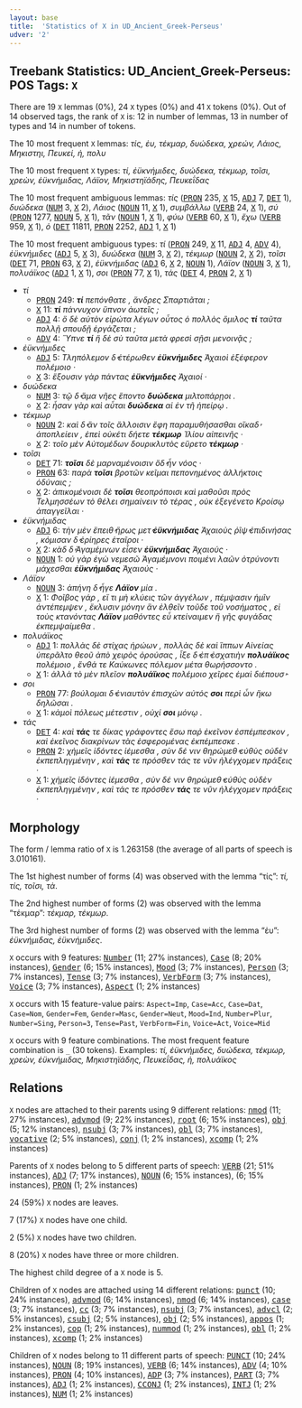 ```yaml
---
layout: base
title:  'Statistics of X in UD_Ancient_Greek-Perseus'
udver: '2'
---
```


## Treebank Statistics: UD_Ancient_Greek-Perseus: POS Tags: `X`

There are 19 `X` lemmas (0%), 24 `X` types (0%) and 41 `X` tokens (0%).
Out of 14 observed tags, the rank of `X` is: 12 in number of lemmas, 13 in number of types and 14 in number of tokens.

The 10 most frequent `X` lemmas: <em>τίς, ἐυ, τέκμαρ, δυώδεκα, χρεών, Λάιος, Μηκιστηι, Πευκεί, ἠ, πολυ</em>

The 10 most frequent `X` types:  <em>τί, ἐϋκνήμιδες, δυώδεκα, τέκμωρ, τοῖσι, χρεὼν, ἐϋκνήμιδας, Λάϊον, Μηκιστηϊάδης, Πευκεΐδας</em>

The 10 most frequent ambiguous lemmas: <em>τίς</em> (<tt><a href="grc_perseus-pos-PRON.html">PRON</a></tt> 235, <tt><a href="grc_perseus-pos-X.html">X</a></tt> 15, <tt><a href="grc_perseus-pos-ADJ.html">ADJ</a></tt> 7, <tt><a href="grc_perseus-pos-DET.html">DET</a></tt> 1), <em>δυώδεκα</em> (<tt><a href="grc_perseus-pos-NUM.html">NUM</a></tt> 3, <tt><a href="grc_perseus-pos-X.html">X</a></tt> 2), <em>Λάιος</em> (<tt><a href="grc_perseus-pos-NOUN.html">NOUN</a></tt> 11, <tt><a href="grc_perseus-pos-X.html">X</a></tt> 1), <em>συμβάλλω</em> (<tt><a href="grc_perseus-pos-VERB.html">VERB</a></tt> 24, <tt><a href="grc_perseus-pos-X.html">X</a></tt> 1), <em>σύ</em> (<tt><a href="grc_perseus-pos-PRON.html">PRON</a></tt> 1277, <tt><a href="grc_perseus-pos-NOUN.html">NOUN</a></tt> 5, <tt><a href="grc_perseus-pos-X.html">X</a></tt> 1), <em>τᾶν</em> (<tt><a href="grc_perseus-pos-NOUN.html">NOUN</a></tt> 1, <tt><a href="grc_perseus-pos-X.html">X</a></tt> 1), <em>φύω</em> (<tt><a href="grc_perseus-pos-VERB.html">VERB</a></tt> 60, <tt><a href="grc_perseus-pos-X.html">X</a></tt> 1), <em>ἔχω</em> (<tt><a href="grc_perseus-pos-VERB.html">VERB</a></tt> 959, <tt><a href="grc_perseus-pos-X.html">X</a></tt> 1), <em>ὁ</em> (<tt><a href="grc_perseus-pos-DET.html">DET</a></tt> 11811, <tt><a href="grc_perseus-pos-PRON.html">PRON</a></tt> 2252, <tt><a href="grc_perseus-pos-ADJ.html">ADJ</a></tt> 1, <tt><a href="grc_perseus-pos-X.html">X</a></tt> 1)

The 10 most frequent ambiguous types:  <em>τί</em> (<tt><a href="grc_perseus-pos-PRON.html">PRON</a></tt> 249, <tt><a href="grc_perseus-pos-X.html">X</a></tt> 11, <tt><a href="grc_perseus-pos-ADJ.html">ADJ</a></tt> 4, <tt><a href="grc_perseus-pos-ADV.html">ADV</a></tt> 4), <em>ἐϋκνήμιδες</em> (<tt><a href="grc_perseus-pos-ADJ.html">ADJ</a></tt> 5, <tt><a href="grc_perseus-pos-X.html">X</a></tt> 3), <em>δυώδεκα</em> (<tt><a href="grc_perseus-pos-NUM.html">NUM</a></tt> 3, <tt><a href="grc_perseus-pos-X.html">X</a></tt> 2), <em>τέκμωρ</em> (<tt><a href="grc_perseus-pos-NOUN.html">NOUN</a></tt> 2, <tt><a href="grc_perseus-pos-X.html">X</a></tt> 2), <em>τοῖσι</em> (<tt><a href="grc_perseus-pos-DET.html">DET</a></tt> 71, <tt><a href="grc_perseus-pos-PRON.html">PRON</a></tt> 63, <tt><a href="grc_perseus-pos-X.html">X</a></tt> 2), <em>ἐϋκνήμιδας</em> (<tt><a href="grc_perseus-pos-ADJ.html">ADJ</a></tt> 6, <tt><a href="grc_perseus-pos-X.html">X</a></tt> 2, <tt><a href="grc_perseus-pos-NOUN.html">NOUN</a></tt> 1), <em>Λάϊον</em> (<tt><a href="grc_perseus-pos-NOUN.html">NOUN</a></tt> 3, <tt><a href="grc_perseus-pos-X.html">X</a></tt> 1), <em>πολυάϊκος</em> (<tt><a href="grc_perseus-pos-ADJ.html">ADJ</a></tt> 1, <tt><a href="grc_perseus-pos-X.html">X</a></tt> 1), <em>σοι</em> (<tt><a href="grc_perseus-pos-PRON.html">PRON</a></tt> 77, <tt><a href="grc_perseus-pos-X.html">X</a></tt> 1), <em>τάς</em> (<tt><a href="grc_perseus-pos-DET.html">DET</a></tt> 4, <tt><a href="grc_perseus-pos-PRON.html">PRON</a></tt> 2, <tt><a href="grc_perseus-pos-X.html">X</a></tt> 1)


* <em>τί</em>
  * <tt><a href="grc_perseus-pos-PRON.html">PRON</a></tt> 249: <em><b>τί</b> πεπόνθατε , ἄνδρες Σπαρτιᾶται ;</em>
  * <tt><a href="grc_perseus-pos-X.html">X</a></tt> 11: <em><b>τί</b> πάννυχον ὕπνον ἀωτεῖς ;</em>
  * <tt><a href="grc_perseus-pos-ADJ.html">ADJ</a></tt> 4: <em>ὃ δὲ αὐτὸν εἰρώτα λέγων οὗτος ὁ πολλὸς ὅμιλος <b>τί</b> ταῦτα πολλῇ σπουδῇ ἐργάζεται ;</em>
  * <tt><a href="grc_perseus-pos-ADV.html">ADV</a></tt> 4: <em>Ὕπνε <b>τί</b> ἢ δὲ σὺ ταῦτα μετὰ φρεσὶ σῇσι μενοινᾷς ;</em>
* <em>ἐϋκνήμιδες</em>
  * <tt><a href="grc_perseus-pos-ADJ.html">ADJ</a></tt> 5: <em>Τληπόλεμον δ̓ ἑτέρωθεν <b>ἐϋκνήμιδες</b> Ἀχαιοὶ ἐξέφερον πολέμοιο ·</em>
  * <tt><a href="grc_perseus-pos-X.html">X</a></tt> 3: <em>ἕξουσιν γὰρ πάντας <b>ἐϋκνήμιδες</b> Ἀχαιοί ·</em>
* <em>δυώδεκα</em>
  * <tt><a href="grc_perseus-pos-NUM.html">NUM</a></tt> 3: <em>τῷ δ̓ ἅμα νῆες ἕποντο <b>δυώδεκα</b> μιλτοπάρῃοι .</em>
  * <tt><a href="grc_perseus-pos-X.html">X</a></tt> 2: <em>ἦσαν γὰρ καὶ αὗται <b>δυώδεκα</b> αἱ ἐν τῆ ἠπείρῳ .</em>
* <em>τέκμωρ</em>
  * <tt><a href="grc_perseus-pos-NOUN.html">NOUN</a></tt> 2: <em>καὶ δ̓ ἂν τοῖς ἄλλοισιν ἔφη παραμυθήσασθαι οἴκαδ̓ ἀποπλείειν , ἐπεὶ οὐκέτι δήετε <b>τέκμωρ</b> Ἰλίου αἰπεινῆς ·</em>
  * <tt><a href="grc_perseus-pos-X.html">X</a></tt> 2: <em>τοῖο μὲν Αὐτομέδων δουρικλυτὸς εὕρετο <b>τέκμωρ</b> ·</em>
* <em>τοῖσι</em>
  * <tt><a href="grc_perseus-pos-DET.html">DET</a></tt> 71: <em><b>τοῖσι</b> δὲ μαρναμένοισιν ὅδ̓ ἦν νόος ·</em>
  * <tt><a href="grc_perseus-pos-PRON.html">PRON</a></tt> 63: <em>παρὰ <b>τοῖσι</b> βροτῶν κεῖμαι πεπονημένος ἀλλήκτοις ὀδύναις ;</em>
  * <tt><a href="grc_perseus-pos-X.html">X</a></tt> 2: <em>ἀπικομένοισι δὲ <b>τοῖσι</b> θεοπρόποισι καὶ μαθοῦσι πρὸς Τελμησσέων τὸ θέλει σημαίνειν τὸ τέρας , οὐκ ἐξεγένετο Κροίσῳ ἀπαγγεῖλαι ·</em>
* <em>ἐϋκνήμιδας</em>
  * <tt><a href="grc_perseus-pos-ADJ.html">ADJ</a></tt> 6: <em>τὴν μὲν ἔπειθ̓ ἥρως μετ̓ <b>ἐϋκνήμιδας</b> Ἀχαιοὺς ῥῖψ̓ ἐπιδινήσας , κόμισαν δ̓ ἐρίηρες ἑταῖροι ·</em>
  * <tt><a href="grc_perseus-pos-X.html">X</a></tt> 2: <em>κὰδ δ̓ Ἀγαμέμνων εἷσεν <b>ἐϋκνήμιδας</b> Ἀχαιούς ·</em>
  * <tt><a href="grc_perseus-pos-NOUN.html">NOUN</a></tt> 1: <em>οὐ γὰρ ἐγὼ νεμεσῶ Ἀγαμέμνονι ποιμένι λαῶν ὀτρύνοντι μάχεσθαι <b>ἐϋκνήμιδας</b> Ἀχαιούς ·</em>
* <em>Λάϊον</em>
  * <tt><a href="grc_perseus-pos-NOUN.html">NOUN</a></tt> 3: <em>ἀπήνη δ̓ ἦγε <b>Λάϊον</b> μία .</em>
  * <tt><a href="grc_perseus-pos-X.html">X</a></tt> 1: <em>Φοῖβος γάρ , εἴ τι μὴ κλύεις τῶν ἀγγέλων , πέμψασιν ἡμῖν ἀντέπεμψεν , ἔκλυσιν μόνην ἂν ἐλθεῖν τοῦδε τοῦ νοσήματος , εἰ τοὺς κτανόντας <b>Λάϊον</b> μαθόντες εὖ κτείναιμεν ἢ γῆς φυγάδας ἐκπεμψαίμεθα .</em>
* <em>πολυάϊκος</em>
  * <tt><a href="grc_perseus-pos-ADJ.html">ADJ</a></tt> 1: <em>πολλὰς δὲ στίχας ἡρώων , πολλὰς δὲ καὶ ἵππων Αἰνείας ὑπερᾶλτο θεοῦ ἀπὸ χειρὸς ὀρούσας , ἷξε δ̓ ἐπ̓ ἐσχατιὴν <b>πολυάϊκος</b> πολέμοιο , ἔνθά τε Καύκωνες πόλεμον μέτα θωρήσσοντο .</em>
  * <tt><a href="grc_perseus-pos-X.html">X</a></tt> 1: <em>ἀλλὰ τὸ μὲν πλεῖον <b>πολυάϊκος</b> πολέμοιο χεῖρες ἐμαὶ διέπουσ̓ ·</em>
* <em>σοι</em>
  * <tt><a href="grc_perseus-pos-PRON.html">PRON</a></tt> 77: <em>βούλομαι δ̓ ἐνιαυτὸν ἐπισχὼν αὐτός <b>σοι</b> περὶ ὧν ἥκω δηλῶσαι .</em>
  * <tt><a href="grc_perseus-pos-X.html">X</a></tt> 1: <em>κἀμοὶ πόλεως μέτεστιν , οὐχί <b>σοι</b> μόνῳ .</em>
* <em>τάς</em>
  * <tt><a href="grc_perseus-pos-DET.html">DET</a></tt> 4: <em>καὶ <b>τάς</b> τε δίκας γράφοντες ἔσω παῤ ἐκεῖνον ἐσπέμπεσκον , καὶ ἐκεῖνος διακρίνων τὰς ἐσφερομένας ἐκπέμπεσκε .</em>
  * <tt><a href="grc_perseus-pos-PRON.html">PRON</a></tt> 2: <em>χἠμεῖς ἰδόντες ἱέμεσθα , σὺν δέ νιν θηρώμεθ̓ εὐθὺς οὐδὲν ἐκπεπληγμένην , καὶ <b>τάς</b> τε πρόσθεν τάς τε νῦν ἠλέγχομεν πράξεις ·</em>
  * <tt><a href="grc_perseus-pos-X.html">X</a></tt> 1: <em>χἠμεῖς ἰδόντες ἱέμεσθα , σὺν δέ νιν θηρώμεθ̓ εὐθὺς οὐδὲν ἐκπεπληγμένην , καὶ τάς τε πρόσθεν <b>τάς</b> τε νῦν ἠλέγχομεν πράξεις ·</em>

## Morphology

The form / lemma ratio of `X` is 1.263158 (the average of all parts of speech is 3.010161).

The 1st highest number of forms (4) was observed with the lemma “τίς”: <em>τί, τίς, τοῖσι, τὰ</em>.

The 2nd highest number of forms (2) was observed with the lemma “τέκμαρ”: <em>τέκμαρ, τέκμωρ</em>.

The 3rd highest number of forms (2) was observed with the lemma “ἐυ”: <em>ἐϋκνήμιδας, ἐϋκνήμιδες</em>.

`X` occurs with 9 features: <tt><a href="grc_perseus-feat-Number.html">Number</a></tt> (11; 27% instances), <tt><a href="grc_perseus-feat-Case.html">Case</a></tt> (8; 20% instances), <tt><a href="grc_perseus-feat-Gender.html">Gender</a></tt> (6; 15% instances), <tt><a href="grc_perseus-feat-Mood.html">Mood</a></tt> (3; 7% instances), <tt><a href="grc_perseus-feat-Person.html">Person</a></tt> (3; 7% instances), <tt><a href="grc_perseus-feat-Tense.html">Tense</a></tt> (3; 7% instances), <tt><a href="grc_perseus-feat-VerbForm.html">VerbForm</a></tt> (3; 7% instances), <tt><a href="grc_perseus-feat-Voice.html">Voice</a></tt> (3; 7% instances), <tt><a href="grc_perseus-feat-Aspect.html">Aspect</a></tt> (1; 2% instances)

`X` occurs with 15 feature-value pairs: `Aspect=Imp`, `Case=Acc`, `Case=Dat`, `Case=Nom`, `Gender=Fem`, `Gender=Masc`, `Gender=Neut`, `Mood=Ind`, `Number=Plur`, `Number=Sing`, `Person=3`, `Tense=Past`, `VerbForm=Fin`, `Voice=Act`, `Voice=Mid`

`X` occurs with 9 feature combinations.
The most frequent feature combination is `_` (30 tokens).
Examples: <em>τί, ἐϋκνήμιδες, δυώδεκα, τέκμωρ, χρεὼν, ἐϋκνήμιδας, Μηκιστηϊάδης, Πευκεΐδας, ἠ, πολυάϊκος</em>


## Relations

`X` nodes are attached to their parents using 9 different relations: <tt><a href="grc_perseus-dep-nmod.html">nmod</a></tt> (11; 27% instances), <tt><a href="grc_perseus-dep-advmod.html">advmod</a></tt> (9; 22% instances), <tt><a href="grc_perseus-dep-root.html">root</a></tt> (6; 15% instances), <tt><a href="grc_perseus-dep-obj.html">obj</a></tt> (5; 12% instances), <tt><a href="grc_perseus-dep-nsubj.html">nsubj</a></tt> (3; 7% instances), <tt><a href="grc_perseus-dep-obl.html">obl</a></tt> (3; 7% instances), <tt><a href="grc_perseus-dep-vocative.html">vocative</a></tt> (2; 5% instances), <tt><a href="grc_perseus-dep-conj.html">conj</a></tt> (1; 2% instances), <tt><a href="grc_perseus-dep-xcomp.html">xcomp</a></tt> (1; 2% instances)

Parents of `X` nodes belong to 5 different parts of speech: <tt><a href="grc_perseus-pos-VERB.html">VERB</a></tt> (21; 51% instances), <tt><a href="grc_perseus-pos-ADJ.html">ADJ</a></tt> (7; 17% instances), <tt><a href="grc_perseus-pos-NOUN.html">NOUN</a></tt> (6; 15% instances),  (6; 15% instances), <tt><a href="grc_perseus-pos-PRON.html">PRON</a></tt> (1; 2% instances)

24 (59%) `X` nodes are leaves.

7 (17%) `X` nodes have one child.

2 (5%) `X` nodes have two children.

8 (20%) `X` nodes have three or more children.

The highest child degree of a `X` node is 5.

Children of `X` nodes are attached using 14 different relations: <tt><a href="grc_perseus-dep-punct.html">punct</a></tt> (10; 24% instances), <tt><a href="grc_perseus-dep-advmod.html">advmod</a></tt> (6; 14% instances), <tt><a href="grc_perseus-dep-nmod.html">nmod</a></tt> (6; 14% instances), <tt><a href="grc_perseus-dep-case.html">case</a></tt> (3; 7% instances), <tt><a href="grc_perseus-dep-cc.html">cc</a></tt> (3; 7% instances), <tt><a href="grc_perseus-dep-nsubj.html">nsubj</a></tt> (3; 7% instances), <tt><a href="grc_perseus-dep-advcl.html">advcl</a></tt> (2; 5% instances), <tt><a href="grc_perseus-dep-csubj.html">csubj</a></tt> (2; 5% instances), <tt><a href="grc_perseus-dep-obj.html">obj</a></tt> (2; 5% instances), <tt><a href="grc_perseus-dep-appos.html">appos</a></tt> (1; 2% instances), <tt><a href="grc_perseus-dep-cop.html">cop</a></tt> (1; 2% instances), <tt><a href="grc_perseus-dep-nummod.html">nummod</a></tt> (1; 2% instances), <tt><a href="grc_perseus-dep-obl.html">obl</a></tt> (1; 2% instances), <tt><a href="grc_perseus-dep-xcomp.html">xcomp</a></tt> (1; 2% instances)

Children of `X` nodes belong to 11 different parts of speech: <tt><a href="grc_perseus-pos-PUNCT.html">PUNCT</a></tt> (10; 24% instances), <tt><a href="grc_perseus-pos-NOUN.html">NOUN</a></tt> (8; 19% instances), <tt><a href="grc_perseus-pos-VERB.html">VERB</a></tt> (6; 14% instances), <tt><a href="grc_perseus-pos-ADV.html">ADV</a></tt> (4; 10% instances), <tt><a href="grc_perseus-pos-PRON.html">PRON</a></tt> (4; 10% instances), <tt><a href="grc_perseus-pos-ADP.html">ADP</a></tt> (3; 7% instances), <tt><a href="grc_perseus-pos-PART.html">PART</a></tt> (3; 7% instances), <tt><a href="grc_perseus-pos-ADJ.html">ADJ</a></tt> (1; 2% instances), <tt><a href="grc_perseus-pos-CCONJ.html">CCONJ</a></tt> (1; 2% instances), <tt><a href="grc_perseus-pos-INTJ.html">INTJ</a></tt> (1; 2% instances), <tt><a href="grc_perseus-pos-NUM.html">NUM</a></tt> (1; 2% instances)

